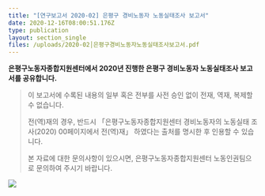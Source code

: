 ```yaml
---
title: "[연구보고서 2020-02] 은평구 경비노동자 노동실태조사 보고서"
date: 2020-12-16T08:00:51.176Z
type: publication
layout: section_single
files: /uploads/2020-02│은평구경비노동자노동실태조사보고서.pdf
---
```

**은평구노동자종합지원센터에서 2020년 진행한 은평구 경비노동자 노동실태조사 보고서를 공유합니다.**

> 이 보고서에 수록된 내용의 일부 혹은 전부를 사전 승인 없이 전재, 역재, 복제할 수 없습니다. 
>
> 전(역)재의 경우, 반드시 「은평구노동자종합지원센터 경비노동자의 노동실태 조사(2020) 00페이지에서 전(역)재」 하였다는 출처를 명시한 후 인용할 수 있습니다.
>
> 본 자료에 대한 문의사항이 있으시면, 은평구노동자종합지원센터 노동인권팀으로 문의하여 주시기 바랍니다.

![ ](/uploads/cv2.jpg " ")